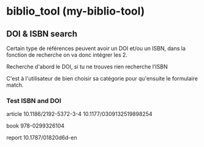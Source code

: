 # biblio_tool (my-biblio-tool)

## DOI & ISBN search

Certain type de références peuvent avoir un DOI et/ou un ISBN, dans la fonction de recherche on va donc intégrer les 2.

Recherche d'abord le DOI, si tu ne trouves rien recherche l'ISBN

C'est à l'utilisateur de bien choisir sa catégorie pour qu'ensuite le formulaire match.

### Test ISBN and DOI

article
10.1186/2192-5372-3-4
10.1177/0309132519898254

book
978-0299326104

report
10.1787/01820d6d-en
